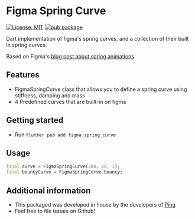 <!--
This README describes the package. If you publish this package to pub.dev,
this README's contents appear on the landing page for your package.

For information about how to write a good package README, see the guide for
[writing package pages](https://dart.dev/guides/libraries/writing-package-pages).

For general information about developing packages, see the Dart guide for
[creating packages](https://dart.dev/guides/libraries/create-library-packages)
and the Flutter guide for
[developing packages and plugins](https://flutter.dev/developing-packages).
-->
# Figma Spring Curve

[![License: MIT](https://img.shields.io/badge/license-MIT-blue.svg)](./LICENSE-MIT)
[![pub package](https://img.shields.io/pub/v/figma_spring_curve.svg)](https://pub.dev/packages/figma_spring_curve)


Dart implementation of figma's spring curves, and a collection of their built in spring curves.

Based on Figma's [blog post about spring animations](https://www.figma.com/blog/how-we-built-spring-animations/) 

## Features

- FigmaSpringCurve class that allows you to define a spring curve using stiffness, damping and mass
- 4 Predefined curves that are built-in on figma

## Getting started

- Run `flutter pub add figma_spring_curve`

## Usage

```dart
final curve = FigmaSpringCurve(300, 20, 1);
final bouncyCurve = FigmaSpringCurve.bouncy;
```

## Additional information



- This packaged was developed in house by the developers of [Ping](https://www.getping.co/) 
- Feel free to file issues on Github!

